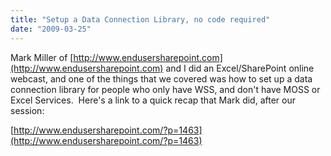 ```yaml
---
title: "Setup a Data Connection Library, no code required"
date: "2009-03-25"
---
```


Mark Miller of [http://www.endusersharepoint.com](http://www.endusersharepoint.com) and I did an Excel/SharePoint online webcast, and one of the things that we covered was how to set up a data connection library for people who only have WSS, and don't have MOSS or Excel Services.  Here's a link to a quick recap that Mark did, after our session:

[http://www.endusersharepoint.com/?p=1463](http://www.endusersharepoint.com/?p=1463)
